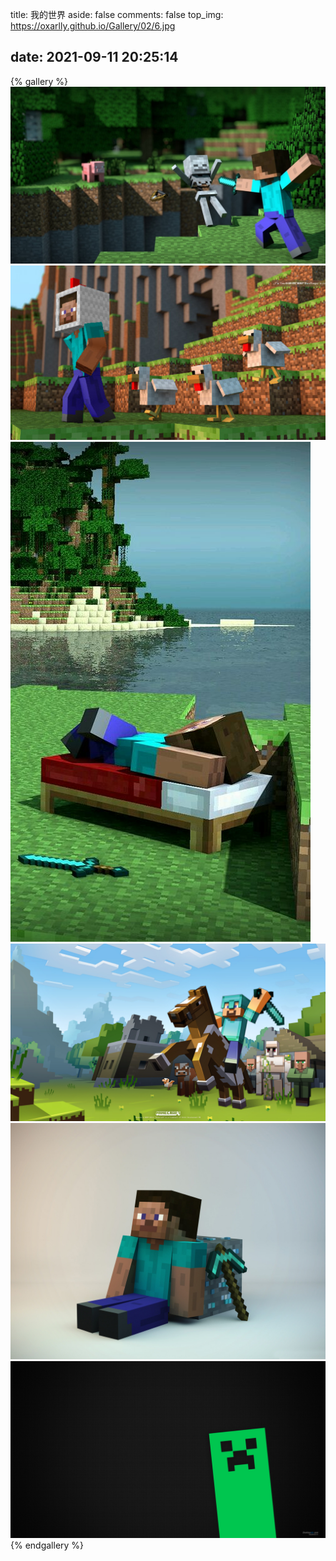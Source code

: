 title: 我的世界
aside: false
comments: false
top_img: https://oxarlly.github.io/Gallery/02/6.jpg

date: 2021-09-11 20:25:14
---

{% gallery %}
![](02/1.jpg)
![](02/2.jpg)
![](02/3.jpg)
![](02/4.jpg)
![](02/5.jpg)
![](02/6.jpg)
{% endgallery %}

